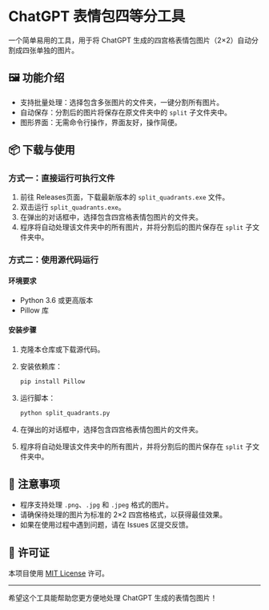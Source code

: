 # ChatGPT 表情包四等分工具

一个简单易用的工具，用于将 ChatGPT 生成的四宫格表情包图片（2×2）自动分割成四张单独的图片。

## 🖼️ 功能介绍

- 支持批量处理：选择包含多张图片的文件夹，一键分割所有图片。
- 自动保存：分割后的图片将保存在原文件夹中的 `split` 子文件夹中。
- 图形界面：无需命令行操作，界面友好，操作简便。

## 📦 下载与使用

### 方式一：直接运行可执行文件

1. 前往 Releases页面，下载最新版本的 `split_quadrants.exe` 文件。
2. 双击运行 `split_quadrants.exe`。
3. 在弹出的对话框中，选择包含四宫格表情包图片的文件夹。
4. 程序将自动处理该文件夹中的所有图片，并将分割后的图片保存在 `split` 子文件夹中。

### 方式二：使用源代码运行

#### 环境要求

- Python 3.6 或更高版本
- Pillow 库

#### 安装步骤

1. 克隆本仓库或下载源代码。

2. 安装依赖库：

	```bash
	pip install Pillow
	```

1. 运行脚本：

	```bash
	python split_quadrants.py
	```

1. 在弹出的对话框中，选择包含四宫格表情包图片的文件夹。
2. 程序将自动处理该文件夹中的所有图片，并将分割后的图片保存在 `split` 子文件夹中。

## 📝 注意事项

- 程序支持处理 `.png`、`.jpg` 和 `.jpeg` 格式的图片。
- 请确保待处理的图片为标准的 2×2 四宫格格式，以获得最佳效果。
- 如果在使用过程中遇到问题，请在 Issues 区提交反馈。

## 📄 许可证

本项目使用 [MIT License](https://chatgpt.com/c/LICENSE) 许可。

------

希望这个工具能帮助您更方便地处理 ChatGPT 生成的表情包图片！
